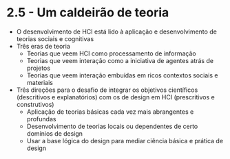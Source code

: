 # 2.5 - Um caldeirão de teoria

* O desenvolvimento de HCI está lido à aplicação e desenvolvimento de teorias sociais e cognitivas
* Três eras de teoria
  * Teorias que veem HCI como processamento de informação
  * Teorias que veem interação como a iniciativa de agentes atrás de projetos
  * Teorias que veem interação embuídas em ricos contextos sociais e materiais
* Três direções para o desafio de integrar os objetivos científicos (descritivos e explanatórios) com os de design em HCI (prescritivos e construtivos)
  * Aplicação de teorias básicas cada vez mais abrangentes e profundas
  * Desenvolvimento de teorias locais ou dependentes de certo domínios de design
  * Usar a base lógica do design para mediar ciência básica e prática de design
